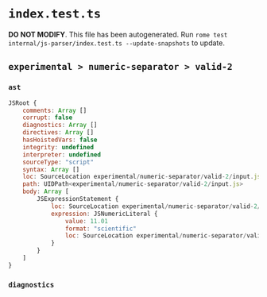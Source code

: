 # `index.test.ts`

**DO NOT MODIFY**. This file has been autogenerated. Run `rome test internal/js-parser/index.test.ts --update-snapshots` to update.

## `experimental > numeric-separator > valid-2`

### `ast`

```javascript
JSRoot {
	comments: Array []
	corrupt: false
	diagnostics: Array []
	directives: Array []
	hasHoistedVars: false
	integrity: undefined
	interpreter: undefined
	sourceType: "script"
	syntax: Array []
	loc: SourceLocation experimental/numeric-separator/valid-2/input.js 1:0-1:9
	path: UIDPath<experimental/numeric-separator/valid-2/input.js>
	body: Array [
		JSExpressionStatement {
			loc: SourceLocation experimental/numeric-separator/valid-2/input.js 1:0-1:9
			expression: JSNumericLiteral {
				value: 11.01
				format: "scientific"
				loc: SourceLocation experimental/numeric-separator/valid-2/input.js 1:0-1:9
			}
		}
	]
}
```

### `diagnostics`

```

```

